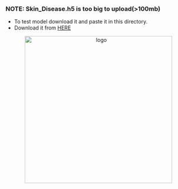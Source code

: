 
### __NOTE:__ Skin_Disease.h5 is too big to upload(>100mb)

- To test model download it and paste it in this directory.
- Download it from [HERE](https://drive.google.com/file/d/1Zf9tcOUp3Hi8kgHBP2Zpw-jZJyrB3sty/view?usp=sharing)
 

<div align="center">
<img src=
"https://user-images.githubusercontent.com/78396437/153776325-4abbaf74-0860-4bf0-92cc-79f310a82603.png" 
         alt="logo" 
         align="center" 
         width="400">
</div>